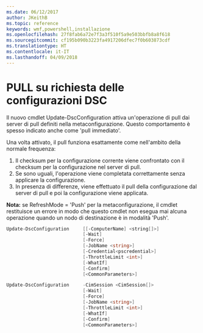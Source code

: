 ```yaml
---
ms.date: 06/12/2017
author: JKeithB
ms.topic: reference
keywords: wmf,powershell,installazione
ms.openlocfilehash: 27f8fab6a72e7f3a3f510f5a9e503bbfb8a8f618
ms.sourcegitcommit: cf195b090b3223fa4917206dfec7f0b603873cdf
ms.translationtype: HT
ms.contentlocale: it-IT
ms.lasthandoff: 04/09/2018
---
```

# <a name="on-demand-pull-of-dsc-configurations"></a>PULL su richiesta delle configurazioni DSC

Il nuovo cmdlet Update-DscConfiguration attiva un'operazione di pull dai server di pull definiti nella metaconfigurazione. Questo comportamento è spesso indicato anche come 'pull immediato'.


Una volta attivato, il pull funziona esattamente come nell'ambito della normale frequenza:

1. Il checksum per la configurazione corrente viene confrontato con il checksum per la configurazione nel server di pull.
2. Se sono uguali, l'operazione viene completata correttamente senza applicare la configurazione.
3. In presenza di differenze, viene effettuato il pull della configurazione dal server di pull e poi la configurazione viene applicata.

**Nota:** se RefreshMode = 'Push' per la metaconfigurazione, il cmdlet restituisce un errore in modo che questo cmdlet non esegua mai alcuna operazione quando un nodo di destinazione è in modalità 'Push'.

```powershell
Update-DscConfiguration     [[-ComputerName] <string[]>]
                            [-Wait]
                            [-Force]
                            [-JobName <string>]
                            [-Credential<pscredential>]
                            [-ThrottleLimit <int>]
                            [-WhatIf]
                            [-Confirm]
                            [<CommonParameters>]

Update-DscConfiguration     -CimSession <CimSession[]>
                            [-Wait]
                            [-Force]
                            [-JobName <string>]
                            [-ThrottleLimit <int>]
                            [-WhatIf]
                            [-Confirm]
                            [<CommonParameters>]
```